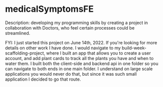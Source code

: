 # medicalSymptomsFE

Description: developing my programming skills by creating a project in collaboration with Doctors, who feel certain processes could be streamlined.

FYI: I just started this project on June 14th, 2022. If you're looking for more details on other work I have done. I would navigate to my build-week-scaffolding-project, where I built an app that allows you to create a user account, and add plant cards to track all the plants you have and when to water them. I built both the client-side and backend api in one folder so you can navigate to both ends in one main folder. I understand on large scale applications you would never do that, but since it was such small application I decided to go that route.
